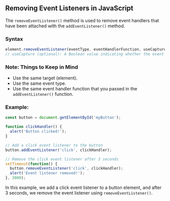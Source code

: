 
## Removing Event Listeners in JavaScript

The `removeEventListener()` method is used to remove event handlers that have been attached with the `addEventListener()` method.

### Syntax

```javascript
element.removeEventListener(eventType, eventHandlerFunction, useCapture);
// useCapture (optional): A Boolean value indicating whether the event listener was added in the capturing phase (true) or the bubbling phase (false, default).
```

### Note: Things to Keep in Mind

- Use the same target (element).
- Use the same event type.
- Use the same event handler function that you passed in the `addEventListener()` function.

### Example:

```javascript
const button = document.getElementById('myButton');

function clickHandler() {
  alert('Button clicked!');
}

// Add a click event listener to the button
button.addEventListener('click', clickHandler);

// Remove the click event listener after 3 seconds
setTimeout(function() {
  button.removeEventListener('click', clickHandler);
  alert('Event listener removed!');
}, 3000);
```

In this example, we add a click event listener to a button element, and after 3 seconds, we remove the event listener using `removeEventListener()`.
```

